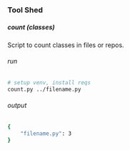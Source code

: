 ### Tool Shed

##### count (classes) 
Script to count classes in files or repos.

###### run
```bash
# setup venv, install reqs
count.py ../filename.py 
```

###### output
```bash
{
    "filename.py": 3
}
```